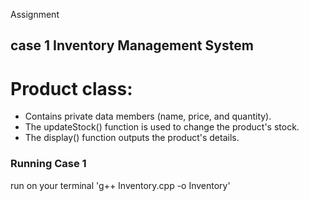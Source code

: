 Assignment 

## case 1 Inventory Management System

# Product class:
- Contains private data members (name, price, and quantity).
- The updateStock() function is used to change the product's stock.
- The display() function outputs the product's details.

### Running Case 1 
run on your terminal 'g++ Inventory.cpp -o Inventory'
